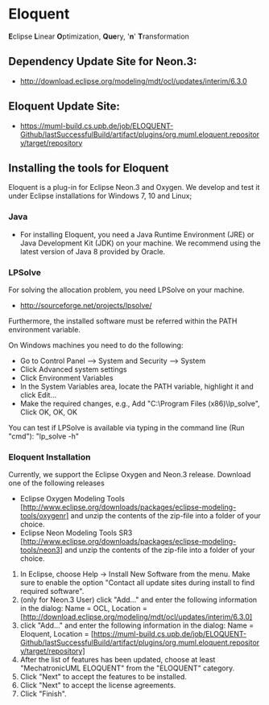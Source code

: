 # Eloquent
<B>E</B>clipse <B>L</B>inear <B>O</B>ptimization, <B>Que</B>ry, '<B>n</B>' <B>T</B>ransformation

## Dependency Update Site for Neon.3:
* http://download.eclipse.org/modeling/mdt/ocl/updates/interim/6.3.0

## Eloquent Update Site:
* https://muml-build.cs.upb.de/job/ELOQUENT-Github/lastSuccessfulBuild/artifact/plugins/org.muml.eloquent.repository/target/repository

## Installing the tools for Eloquent 

Eloquent is a plug-in for Eclipse Neon.3 and Oxygen. We develop and test it under Eclipse installations for Windows 7, 10 and Linux;

### Java 
* For installing Eloquent, you need a Java Runtime Environment (JRE) or Java Development Kit (JDK) on your machine. We recommend using the latest version of Java 8 provided by Oracle.

### LPSolve
For solving the allocation problem, you need LPSolve on your machine.
* http://sourceforge.net/projects/lpsolve/

Furthermore, the installed software must be referred within the PATH environment variable.  

On Windows machines you need to do the following:

* Go to Control Panel --> System and Security --> System
* Click Advanced system settings
* Click Environment Variables
* In the System Variables area, locate the PATH variable, highlight it and click Edit...
* Make the required changes, e.g., Add "C:\Program Files (x86)\lp_solve", Click OK, OK, OK

You can test if LPSolve is available via typing in the command line (Run "cmd"): "lp_solve -h"

### Eloquent Installation 
Currently, we support the Eclipse Oxygen and Neon.3 release. Download one of the following releases
* Eclipse Oxygen Modeling Tools  [http://www.eclipse.org/downloads/packages/eclipse-modeling-tools/oxygenr]
and unzip the contents of the zip-file into a folder of your choice. 
* Eclipse Neon Modeling Tools SR3 [http://www.eclipse.org/downloads/packages/eclipse-modeling-tools/neon3]
and unzip the contents of the zip-file into a folder of your choice. 

1. In Eclipse, choose Help -> Install New Software from the menu. Make sure to enable the option "Contact all update sites during install to find required software".
1. (only for Neon.3 User) click "Add..." and enter the following information in the dialog: Name = OCL, Location = [http://download.eclipse.org/modeling/mdt/ocl/updates/interim/6.3.0]
1. click "Add..." and enter the following information in the dialog: Name = Eloquent, Location = [https://muml-build.cs.upb.de/job/ELOQUENT-Github/lastSuccessfulBuild/artifact/plugins/org.muml.eloquent.repository/target/repository]
1. After the list of features has been updated, choose at least "MechatronicUML ELOQUENT" from the "ELOQUENT" category.
1. Click "Next" to accept the features to be installed.
1. Click "Next" to accept the license agreements.
1. Click "Finish".
